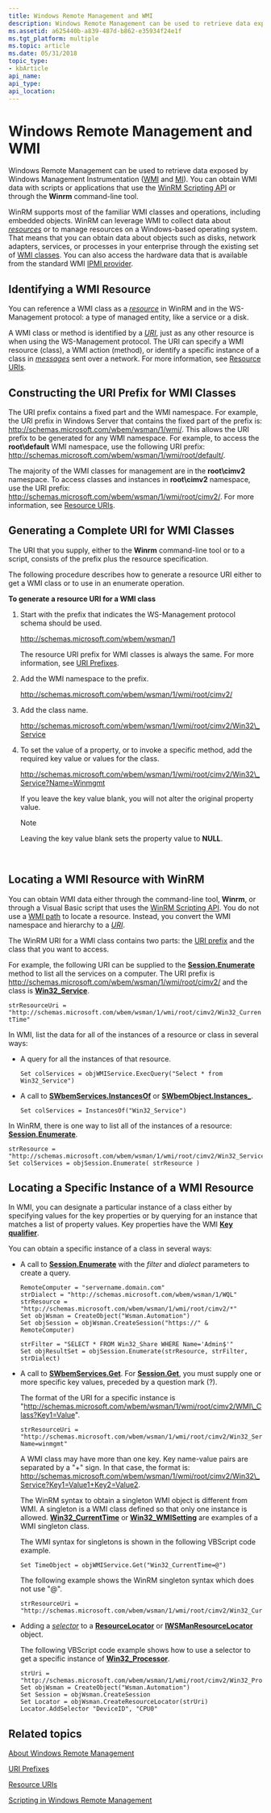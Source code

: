 ```yaml
---
title: Windows Remote Management and WMI
description: Windows Remote Management can be used to retrieve data exposed by Windows Management Instrumentation.
ms.assetid: a625440b-a839-487d-b862-e35934f24e1f
ms.tgt_platform: multiple
ms.topic: article
ms.date: 05/31/2018
topic_type: 
- kbArticle
api_name: 
api_type: 
api_location: 
---
```


# Windows Remote Management and WMI

Windows Remote Management can be used to retrieve data exposed by Windows Management Instrumentation ([WMI](/windows/desktop/WmiSdk/wmi-start-page) and [MI](/previous-versions/windows/desktop/wmi_v2/windows-management-infrastructure)). You can obtain WMI data with scripts or applications that use the [WinRM Scripting API](winrm-scripting-api.md) or through the **Winrm** command-line tool.

WinRM supports most of the familiar WMI classes and operations, including embedded objects. WinRM can leverage WMI to collect data about [*resources*](windows-remote-management-glossary.md) or to manage resources on a Windows-based operating system. That means that you can obtain data about objects such as disks, network adapters, services, or processes in your enterprise through the existing set of [WMI classes](/windows/desktop/WmiSdk/wmi-classes). You can also access the hardware data that is available from the standard WMI [IPMI provider](/previous-versions/windows/desktop/ipmiprv/ipmi-provider).

## Identifying a WMI Resource

You can reference a WMI class as a [*resource*](windows-remote-management-glossary.md) in WinRM and in the WS-Management protocol: a type of managed entity, like a service or a disk.

A WMI class or method is identified by a [*URI*](windows-remote-management-glossary.md), just as any other resource is when using the WS-Management protocol. The URI can specify a WMI resource (class), a WMI action (method), or identify a specific instance of a class in [*messages*](windows-remote-management-glossary.md) sent over a network. For more information, see [Resource URIs](resource-uris.md).

## Constructing the URI Prefix for WMI Classes

The URI prefix contains a fixed part and the WMI namespace. For example, the URI prefix in Windows Server that contains the fixed part of the prefix is: http://schemas.microsoft.com/wbem/wsman/1/wmi/<WmiNamespace>. This allows the URI prefix to be generated for any WMI namespace. For example, to access the **root\\default** WMI namespace, use the following URI prefix: http://schemas.microsoft.com/wbem/wsman/1/wmi/root/default/.

The majority of the WMI classes for management are in the **root\\cimv2** namespace. To access classes and instances in **root\\cimv2** namespace, use the URI prefix: http://schemas.microsoft.com/wbem/wsman/1/wmi/root/cimv2/. For more information, see [Resource URIs](resource-uris.md).

## Generating a Complete URI for WMI Classes

The URI that you supply, either to the **Winrm** command-line tool or to a script, consists of the prefix plus the resource specification.

The following procedure describes how to generate a resource URI either to get a WMI class or to use in an enumerate operation.

**To generate a resource URI for a WMI class**

1.  Start with the prefix that indicates the WS-Management protocol schema should be used.

    http://schemas.microsoft.com/wbem/wsman/1

    The resource URI prefix for WMI classes is always the same. For more information, see [URI Prefixes](uri-prefixes.md).

2.  Add the WMI namespace to the prefix.

    http://schemas.microsoft.com/wbem/wsman/1/wmi/root/cimv2/

3.  Add the class name.

    http://schemas.microsoft.com/wbem/wsman/1/wmi/root/cimv2/Win32\_Service

4.  To set the value of a property, or to invoke a specific method, add the required key value or values for the class.

    http://schemas.microsoft.com/wbem/wsman/1/wmi/root/cimv2/Win32\_Service?Name=Winmgmt

    If you leave the key value blank, you will not alter the original property value.

    > [!Note]  
    > Leaving the key value blank sets the property value to **NULL**.

     

## Locating a WMI Resource with WinRM

You can obtain WMI data either through the command-line tool, **Winrm**, or through a Visual Basic script that uses the [WinRM Scripting API](winrm-scripting-api.md). You do not use a [WMI path](/windows/desktop/WmiSdk/describing-the-location-of-a-wmi-object) to locate a resource. Instead, you convert the WMI namespace and hierarchy to a [*URI*](windows-remote-management-glossary.md).

The WinRM URI for a WMI class contains two parts: the [URI prefix](uri-prefixes.md) and the class that you want to access.

For example, the following URI can be supplied to the [**Session.Enumerate**](session-enumerate.md) method to list all the services on a computer. The URI prefix is http://schemas.microsoft.com/wbem/wsman/1/wmi/root/cimv2/ and the class is [**Win32\_Service**](/windows/desktop/CIMWin32Prov/win32-service).

`strResourceUri = "http://schemas.microsoft.com/wbem/wsman/1/wmi/root/cimv2/Win32_CurrentTime"`

In WMI, list the data for all of the instances of a resource or class in several ways:

-   A query for all the instances of that resource.

    `Set colServices = objWMIService.ExecQuery("Select * from Win32_Service")`

-   A call to [**SWbemServices.InstancesOf**](/windows/desktop/WmiSdk/swbemservices-instancesof) or [**SWbemObject.Instances\_**](/windows/desktop/WmiSdk/swbemobject-instances-).

    `Set colServices = InstancesOf("Win32_Service")`

In WinRM, there is one way to list all of the instances of a resource: [**Session.Enumerate**](session-enumerate.md).


```VB
strResource = "http://schemas.microsoft.com/wbem/wsman/1/wmi/root/cimv2/Win32_Service"
Set colServices = objSession.Enumerate( strResource )
```



## Locating a Specific Instance of a WMI Resource

In WMI, you can designate a particular instance of a class either by specifying values for the key properties or by querying for an instance that matches a list of property values. Key properties have the WMI [**Key qualifier**](https://docs.microsoft.com/windows/desktop/WmiSdk/key-qualifier).

You can obtain a specific instance of a class in several ways:

-   A call to [**Session.Enumerate**](session-enumerate.md) with the *filter* and *dialect* parameters to create a query.

    ```VB
    RemoteComputer = "servername.domain.com"
    strDialect = "http://schemas.microsoft.com/wbem/wsman/1/WQL"
    strResource = "http://schemas.microsoft.com/wbem/wsman/1/wmi/root/cimv2/*"
    Set objWsman = CreateObject("Wsman.Automation")
    Set objSession = objWsman.CreateSession("https://" & RemoteComputer)

    strFilter = "SELECT * FROM Win32_Share WHERE Name='Admin$'"
    Set objResultSet = objSession.Enumerate(strResource, strFilter, strDialect)
    ```

    

-   A call to [**SWbemServices.Get**](https://docs.microsoft.com/windows/desktop/WmiSdk/swbemservices-get). For [**Session.Get**](session-get.md), you must supply one or more specific key values, preceded by a question mark (?).

    The format of the URI for a specific instance is "http://schemas.microsoft.com/wbem/wsman/1/wmi/root/cimv2/WMI\_Class?Key1=Value".

    ```VB
    strResourceUri = "http://schemas.microsoft.com/wbem/wsman/1/wmi/root/cimv2/Win32_Service?Name=winmgmt"
    ```

    

    A WMI class may have more than one key. Key name-value pairs are separated by a "+" sign. In that case, the format is: http://schemas.microsoft.com/wbem/wsman/1/wmi/root/cimv2/Win32\_Service?Key1=Value1+Key2=Value2.

    The WinRM syntax to obtain a singleton WMI object is different from WMI. A singleton is a WMI class defined so that only one instance is allowed. [**Win32\_CurrentTime**](https://docs.microsoft.com/previous-versions/windows/desktop/wmitimepprov/win32-currenttime) or [**Win32\_WMISetting**](https://docs.microsoft.com/windows/desktop/CIMWin32Prov/win32-wmisetting) are examples of a WMI singleton class.

    The WMI syntax for singletons is shown in the following VBScript code example.

    ```VB
    Set TimeObject = objWMIService.Get("Win32_CurrentTime=@")
    ```

    

    The following example shows the WinRM singleton syntax which does not use "@".

    ```VB
    strResourceUri = "http://schemas.microsoft.com/wbem/wsman/1/wmi/root/cimv2/Win32_CurrentTime"
    ```

    

-   Adding a [*selector*](windows-remote-management-glossary.md) to a [**ResourceLocator**](resourcelocator.md) or [**IWSManResourceLocator**](/windows/desktop/api/WSManDisp/nn-wsmandisp-iwsmanresourcelocator) object.

    The following VBScript code example shows how to use a selector to get a specific instance of [**Win32\_Processor**](https://docs.microsoft.com/windows/desktop/CIMWin32Prov/win32-processor).

    ```VB
    strUri = "http://schemas.microsoft.com/wbem/wsman/1/wmi/root/cimv2/Win32_Processor"
    Set objWsman = CreateObject("Wsman.Automation")
    Set Session = objWsman.CreateSession
    Set Locator = objWsman.CreateResourceLocator(strUri)
    Locator.AddSelector "DeviceID", "CPU0"
    ```

    

## Related topics

<dl> <dt>

[About Windows Remote Management](about-windows-remote-management.md)
</dt> <dt>

[URI Prefixes](uri-prefixes.md)
</dt> <dt>

[Resource URIs](resource-uris.md)
</dt> <dt>

[Scripting in Windows Remote Management](scripting-in-windows-remote-management.md)
</dt> </dl>

 

 